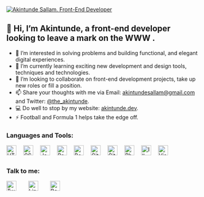 [![Akintunde Sallam. Front-End Developer](https://ik.imagekit.io/m7wnsef4h/title_suGZkbOOt.png?ik-sdk-version=javascript-1.4.3&updatedAt=1656967917074)](https://www.akintunde.dev/)
## 👋 Hi, I’m Akintunde, a front-end developer looking to leave a mark on the WWW .
- 👀 I’m interested in solving problems and building functional, and elegant digital experiences.
- 🌱 I’m currently learning exciting new development and design tools, techniques and technologies. 
- 💞️ I’m looking to collaborate on front-end development projects, take up new roles or fill a position. 
- 📫 Share your thoughts with me via Email: [akintundesallam@gmail.com](mailto:akintundesallam@gmail.com) and Twitter: [@the_akintunde](https://twitter.com/the_akintunde).
- 💻 Do well to stop by my website: [akintunde.dev](https://www.akintunde.dev/).  
- ⚡ Football and Formula 1 helps take the edge off.


### Languages and Tools:
<img align="left" alt="HTML5" width="26px" src="https://cdn.jsdelivr.net/gh/devicons/devicon/icons/html5/html5-original.svg" style="padding-right:15px;" />
<img align="left" alt="CSS3" width="26px"  src="https://cdn.jsdelivr.net/gh/devicons/devicon/icons/css3/css3-original.svg" style="padding-right:15px;" />
<img align="left" alt="JavaScript" width="26px" src="https://cdn.jsdelivr.net/gh/devicons/devicon/icons/javascript/javascript-original.svg" style="padding-right:15px;" />
<img align="left" alt="React" width="26px" src="https://cdn.jsdelivr.net/gh/devicons/devicon/icons/react/react-original.svg" style="padding-right:15px;" />
<img align="left" alt="Bootstrap" width="26px" src="https://cdn.jsdelivr.net/gh/devicons/devicon/icons/bootstrap/bootstrap-original.svg" style="padding-right:15px;" />
<img align="left" alt="Git" width="26px" src="https://cdn.jsdelivr.net/gh/devicons/devicon/icons/git/git-original.svg" style="padding-right:15px;" />
<img align="left" alt="GitHub" width="26px" src="https://user-images.githubusercontent.com/3369400/139447912-e0f43f33-6d9f-45f8-be46-2df5bbc91289.png" style="padding-right:15px;" />
<img align="left" alt="Photoshop" width="26px" src="https://cdn.jsdelivr.net/gh/devicons/devicon/icons/photoshop/photoshop-plain.svg" style="padding-right:15px;" />
<img align="left" alt="Illustrator" width="26px" src="https://cdn.jsdelivr.net/gh/devicons/devicon/icons/illustrator/illustrator-plain.svg" style="padding-right:15px;" />
<img align="left" alt="Visual Studio Code" width="26px" src="https://cdn.jsdelivr.net/gh/devicons/devicon/icons/vscode/vscode-original.svg" style="padding-right:15px;" />


<br />
<br />

### Talk to me:
[<img align="center" alt="Twitter" width="26px" src="https://cdn.cdnlogo.com/logos/t/45/twitter.svg" style="padding-right:15px;" />](https://twitter.com/the_akintunde)
&nbsp;&nbsp;
[<img align="center" alt="LinkedIn" width="26px" src="https://cdn.jsdelivr.net/gh/devicons/devicon/icons/linkedin/linkedin-original.svg" style="padding-right:15px;" />](https://www.linkedin.com/in/akintunde-sallam/) 
&nbsp;&nbsp;
[<img align="center" alt="Behance" width="26px" src="https://cdn.jsdelivr.net/gh/devicons/devicon/icons/behance/behance-original.svg" style="padding-right:15px;" />](https://www.behance.net/akintundesallam/) 


<!---
AkinAce/AkinAce is a ✨ special ✨ repository because its `README.md` (this file) appears on your GitHub profile.
You can click the Preview link to take a look at your changes.
--->
